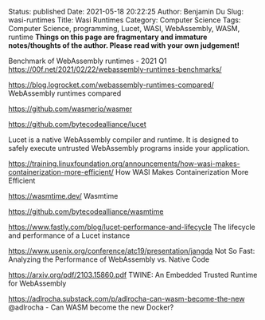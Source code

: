 Status: published
Date: 2021-05-18 20:22:25
Author: Benjamin Du
Slug: wasi-runtimes
Title: Wasi Runtimes
Category: Computer Science
Tags: Computer Science, programming, Lucet, WASI, WebAssembly, WASM, runtime
**Things on this page are fragmentary and immature notes/thoughts of the author. Please read with your own judgement!**


Benchmark of WebAssembly runtimes - 2021 Q1
https://00f.net/2021/02/22/webassembly-runtimes-benchmarks/

https://blog.logrocket.com/webassembly-runtimes-compared/
WebAssembly runtimes compared

https://github.com/wasmerio/wasmer

https://github.com/bytecodealliance/lucet

Lucet is a native WebAssembly compiler and runtime. It is designed to safely execute untrusted WebAssembly programs inside your application.

https://training.linuxfoundation.org/announcements/how-wasi-makes-containerization-more-efficient/
How WASI Makes Containerization More Efficient


https://wasmtime.dev/
Wasmtime

https://github.com/bytecodealliance/wasmtime


https://www.fastly.com/blog/lucet-performance-and-lifecycle
The lifecycle and performance of a Lucet instance

https://www.usenix.org/conference/atc19/presentation/jangda
Not So Fast: Analyzing the Performance of WebAssembly vs. Native Code

https://arxiv.org/pdf/2103.15860.pdf
TWINE: An Embedded Trusted Runtime for WebAssembly


https://adlrocha.substack.com/p/adlrocha-can-wasm-become-the-new
@adlrocha - Can WASM become the new Docker?
